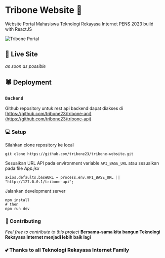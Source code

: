 # Tribone Website 🚀

Website Portal Mahasiswa Teknologi Rekayasa Internet PENS 2023 build with ReactJS

![Tribone Portal](https://i.ibb.co/yh1YCMt/image.png)

## 🐧 Live Site
_as soon as possible_

## 🕷️ Deployment
### `Backend`
Github repository untuk rest api backend dapat diakses di [https://github.com/tribone23/tribone-api](https://github.com/tribone23/tribone-api)

### 💻 Setup

Silahkan clone repository ke local 
```
git clone https://github.com/tribone23/tribone-website.git
```

Sesuaikan URL API pada environment variable `API_BASE_URL` atau sesuaikan pada file *App.jsx*
```
axios.defaults.baseURL = process.env.API_BASE_URL || "http://127.0.0.1/tribone-api";
```

Jalankan development server
```
npm install
# then
npm run dev
```

### 👋 Contributing

 *Feel free to contribute to this project*
 __Bersama-sama kita bangun Teknologi Rekayasa Internet menjadi lebih baik lagi__
 
### 💕 Thanks to all Teknologi Rekayasa Internet Family
